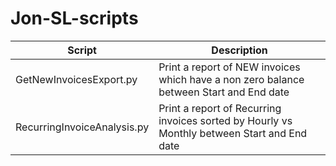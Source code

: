 **Jon-SL-scripts**
==============

Script | Description
------ | -----------
GetNewInvoicesExport.py | Print a report of NEW invoices which have a non zero balance between Start and End date
RecurringInvoiceAnalysis.py | Print a report of Recurring invoices sorted by Hourly vs Monthly between Start and End date

